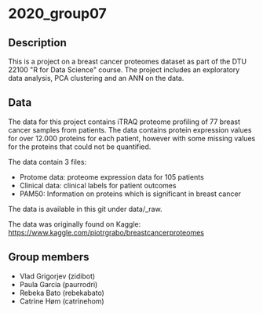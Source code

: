 2020\_group07
====================

Description
--------------------

This is a project on a breast cancer proteomes dataset as part of the DTU 22100 "R for Data Science" course. The project includes an exploratory data analysis, PCA clustering and an ANN on the data.


Data
--------------------
The data for this project contains iTRAQ proteome profiling of 77 breast cancer samples from patients. The data contains protein expression values for over 12.000 proteins for each patient, however with some missing values for the proteins that could not be quantified.

The data contain 3 files: 
* Protome data: proteome expression data for 105 patients
* Clinical data: clinical labels for patient outcomes 
* PAM50: Information on proteins which is significant in breast cancer

The data is available in this git under data/\_raw. 

The data was originally found on Kaggle:
<https://www.kaggle.com/piotrgrabo/breastcancerproteomes>


Group members
--------------------

* Vlad Grigorjev (zidibot)
* Paula Garcia (paurrodri)  
* Rebeka Bato (rebekabato)
* Catrine Høm (catrinehom)
